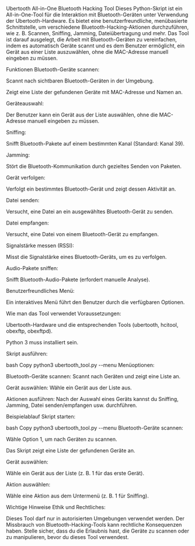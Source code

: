Ubertooth All-in-One Bluetooth Hacking Tool
Dieses Python-Skript ist ein All-in-One-Tool für die Interaktion mit Bluetooth-Geräten unter Verwendung der Ubertooth-Hardware. Es bietet eine benutzerfreundliche, menübasierte Schnittstelle, um verschiedene Bluetooth-Hacking-Aktionen durchzuführen, wie z. B. Scannen, Sniffing, Jamming, Dateiübertragung und mehr. Das Tool ist darauf ausgelegt, die Arbeit mit Bluetooth-Geräten zu vereinfachen, indem es automatisch Geräte scannt und es dem Benutzer ermöglicht, ein Gerät aus einer Liste auszuwählen, ohne die MAC-Adresse manuell eingeben zu müssen.

Funktionen
Bluetooth-Geräte scannen:

Scannt nach sichtbaren Bluetooth-Geräten in der Umgebung.

Zeigt eine Liste der gefundenen Geräte mit MAC-Adresse und Namen an.

Geräteauswahl:

Der Benutzer kann ein Gerät aus der Liste auswählen, ohne die MAC-Adresse manuell eingeben zu müssen.

Sniffing:

Snifft Bluetooth-Pakete auf einem bestimmten Kanal (Standard: Kanal 39).

Jamming:

Stört die Bluetooth-Kommunikation durch gezieltes Senden von Paketen.

Gerät verfolgen:

Verfolgt ein bestimmtes Bluetooth-Gerät und zeigt dessen Aktivität an.

Datei senden:

Versucht, eine Datei an ein ausgewähltes Bluetooth-Gerät zu senden.

Datei empfangen:

Versucht, eine Datei von einem Bluetooth-Gerät zu empfangen.

Signalstärke messen (RSSI):

Misst die Signalstärke eines Bluetooth-Geräts, um es zu verfolgen.

Audio-Pakete sniffen:

Snifft Bluetooth-Audio-Pakete (erfordert manuelle Analyse).

Benutzerfreundliches Menü:

Ein interaktives Menü führt den Benutzer durch die verfügbaren Optionen.

Wie man das Tool verwendet
Voraussetzungen:

Ubertooth-Hardware und die entsprechenden Tools (ubertooth, hcitool, obexftp, obexftpd).

Python 3 muss installiert sein.

Skript ausführen:

bash
Copy
python3 ubertooth_tool.py --menu
Menüoptionen:

Bluetooth-Geräte scannen: Scannt nach Geräten und zeigt eine Liste an.

Gerät auswählen: Wähle ein Gerät aus der Liste aus.

Aktionen ausführen: Nach der Auswahl eines Geräts kannst du Sniffing, Jamming, Datei senden/empfangen usw. durchführen.

Beispielablauf
Skript starten:

bash
Copy
python3 ubertooth_tool.py --menu
Bluetooth-Geräte scannen:

Wähle Option 1, um nach Geräten zu scannen.

Das Skript zeigt eine Liste der gefundenen Geräte an.

Gerät auswählen:

Wähle ein Gerät aus der Liste (z. B. 1 für das erste Gerät).

Aktion auswählen:

Wähle eine Aktion aus dem Untermenü (z. B. 1 für Sniffing).

Wichtige Hinweise
Ethik und Rechtliches:

Dieses Tool darf nur in autorisierten Umgebungen verwendet werden. Der Missbrauch von Bluetooth-Hacking-Tools kann rechtliche Konsequenzen haben. Stelle sicher, dass du die Erlaubnis hast, die Geräte zu scannen oder zu manipulieren, bevor du dieses Tool verwendest.
